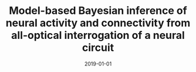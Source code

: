 ---
title: "Model-based Bayesian inference of neural activity and connectivity from all-optical interrogation of a neural circuit"
collection: publications
category: other
permalink: /publication/2019-01-01-model-based-calcium
excerpt: 'This paper presents methods for inferring neural activity and connectivity from calcium imaging data.'
date: 2019-01-01
venue: 'Advances in Neural Information Processing Systems'
citation: 'Aitchison L, Russell L, Packer AM, Yan J, Castonguay P, Häusser M, Turaga SC. (2019). &quot;Model-based Bayesian inference of neural activity and connectivity from all-optical interrogation of a neural circuit.&quot; <i>Advances in Neural Information Processing Systems</i>.'
--- 